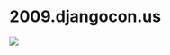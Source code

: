# 2009.djangocon.us

[![](https://travis-ci.org/djangocon/2009.djangocon.us.svg?branch=master)](https://travis-ci.org/djangocon/2009.djangocon.us.svg?branch=master)

